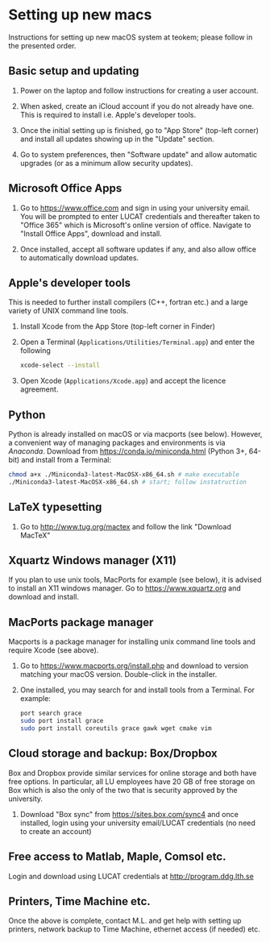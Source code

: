# Setting up new macs

Instructions for setting up new macOS system at teokem; please follow in the presented order.

## Basic setup and updating

1. Power on the laptop and follow instructions for creating a user account.

2. When asked, create an iCloud account if you do not already
   have one. This is required to install i.e. Apple's developer tools.

3. Once the initial setting up is finished, go to "App Store" (top-left corner)
   and install all updates showing up in the "Update" section.

4. Go to system preferences, then "Software update" and allow automatic
   upgrades (or as a minimum allow security updates).

## Microsoft Office Apps

1. Go to https://www.office.com and sign in using your university email.
   You will be prompted to enter LUCAT credentials and thereafter
   taken to "Office 365" which is Microsoft's online version of office.
   Navigate to "Install Office Apps", download and install.

2. Once installed, accept all software updates if any, and also allow
   office to automatically download updates.

## Apple's developer tools

This is needed to further install compilers (C++, fortran etc.) and a large
variety of UNIX command line tools.

1. Install Xcode from the App Store (top-left corner in Finder)

2. Open a Terminal (`Applications/Utilities/Terminal.app`) and enter
   the following
   ~~~ bash
   xcode-select --install
   ~~~
3. Open Xcode (`Applications/Xcode.app`) and accept the licence agreement.

## Python

Python is already installed on macOS or via macports (see below). However, a convenient way of managing packages and environments is via _Anaconda_.
Download from https://conda.io/miniconda.html (Python 3+, 64-bit) and install from a Terminal:

~~~ bash
chmod a+x ./Miniconda3-latest-MacOSX-x86_64.sh # make executable
./Miniconda3-latest-MacOSX-x86_64.sh # start; follow instatruction
~~~

## LaTeX typesetting

1. Go to http://www.tug.org/mactex and follow the link "Download MacTeX"

## Xquartz Windows manager (X11)

If you plan to use unix tools, MacPorts for example (see below), it is advised
to install an X11 windows manager. Go to https://www.xquartz.org and
download and install.

## MacPorts package manager

Macports is a package manager for installing unix command line tools and require Xcode (see above).

1. Go to https://www.macports.org/install.php and download to version
   matching your macOS version. Double-click in the installer.

2. One installed, you may search for and install tools from a Terminal.
   For example:
   ~~~ bash
   port search grace
   sudo port install grace
   sudo port install coreutils grace gawk wget cmake vim
   ~~~

## Cloud storage and backup: Box/Dropbox

Box and Dropbox provide similar services for online storage and both have free options. In particular, all LU employees have 20 GB of free storage on Box which is also the only of the two that is security approved by the university.

1. Download "Box sync" from https://sites.box.com/sync4 and once installed, login using your university email/LUCAT credentials (no need to create an account)

## Free access to Matlab, Maple, Comsol etc.

Login and download using LUCAT credentials at http://program.ddg.lth.se

## Printers, Time Machine etc.

Once the above is complete, contact M.L. and get help with setting up printers, network backup to Time Machine, ethernet access (if needed) etc.
